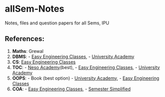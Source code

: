 # allSem-Notes
Notes, files and question papers for all Sems, IPU

## References:
1. **Maths**: Grewal
2. **DBMS**: - [Easy Engineering Classes](https://www.youtube.com/watch?v=c6o1X3AIIb0&list=PLV8vIYTIdSnYZjtUDQ5-9siMc2d8YeoB4),
             - [University Academy](https://www.youtube.com/watch?v=-FG8Y9lNzVE&list=PLG9aCp4uE-s0j5aFXp15gRJzAFzkRVnwC)
3. **CS**: [Easy Engineering Classes](https://www.youtube.com/watch?v=vbpdzsTUkMQ&list=PLV8vIYTIdSnbvRNepz74GGafF-777qYw4)
4. **TOC**: - [Neso Academy](https://www.youtube.com/watch?v=58N2N7zJGrQ&list=PLBlnK6fEyqRgp46KUv4ZY69yXmpwKOIev)(best),
            - [Easy Engineering Classes](https://www.youtube.com/watch?v=iD6u_2iNnu0&list=PLV8vIYTIdSnZYVUJ6duL_ulTsmVQmmd74),
            - [University Academy](https://www.youtube.com/watch?v=68oombM1U8M&list=PLG9aCp4uE-s36fwWDjl-AmgYSp-ZpVu0y)
5. **OOPS**: - Book (best option)
             - [University Academy](https://www.youtube.com/watch?v=em7D8VIuBRo&list=PLG9aCp4uE-s36Iya992WTs5-5BSTLqaYQ),
             - [Easy Engineering Classes]()
6. **COA**:  - [Easy Engineering Classes](https://www.youtube.com/watch?v=B6rqMbArcew&list=PLV8vIYTIdSnar4uzz-4TIlgyFJ2m18NE3),
             - [Semester Simplified](https://www.youtube.com/channel/UClbcqZITCLAV0r-CzrAhCwA/playlists)
